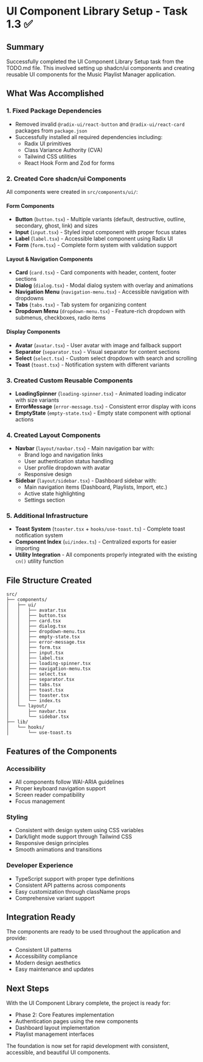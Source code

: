 # UI Component Library Setup - Task 1.3 ✅

## Summary
Successfully completed the UI Component Library Setup task from the TODO.md file. This involved setting up shadcn/ui components and creating reusable UI components for the Music Playlist Manager application.

## What Was Accomplished

### 1. Fixed Package Dependencies
- Removed invalid `@radix-ui/react-button` and `@radix-ui/react-card` packages from `package.json`
- Successfully installed all required dependencies including:
  - Radix UI primitives
  - Class Variance Authority (CVA)
  - Tailwind CSS utilities
  - React Hook Form and Zod for forms

### 2. Created Core shadcn/ui Components
All components were created in `src/components/ui/`:

#### Form Components
- **Button** (`button.tsx`) - Multiple variants (default, destructive, outline, secondary, ghost, link) and sizes
- **Input** (`input.tsx`) - Styled input component with proper focus states
- **Label** (`label.tsx`) - Accessible label component using Radix UI
- **Form** (`form.tsx`) - Complete form system with validation support

#### Layout & Navigation Components
- **Card** (`card.tsx`) - Card components with header, content, footer sections
- **Dialog** (`dialog.tsx`) - Modal dialog system with overlay and animations
- **Navigation Menu** (`navigation-menu.tsx`) - Accessible navigation with dropdowns
- **Tabs** (`tabs.tsx`) - Tab system for organizing content
- **Dropdown Menu** (`dropdown-menu.tsx`) - Feature-rich dropdown with submenus, checkboxes, radio items

#### Display Components
- **Avatar** (`avatar.tsx`) - User avatar with image and fallback support
- **Separator** (`separator.tsx`) - Visual separator for content sections
- **Select** (`select.tsx`) - Custom select dropdown with search and scrolling
- **Toast** (`toast.tsx`) - Notification system with different variants

### 3. Created Custom Reusable Components
- **LoadingSpinner** (`loading-spinner.tsx`) - Animated loading indicator with size variants
- **ErrorMessage** (`error-message.tsx`) - Consistent error display with icons
- **EmptyState** (`empty-state.tsx`) - Empty state component with optional actions

### 4. Created Layout Components
- **Navbar** (`layout/navbar.tsx`) - Main navigation bar with:
  - Brand logo and navigation links
  - User authentication status handling
  - User profile dropdown with avatar
  - Responsive design
- **Sidebar** (`layout/sidebar.tsx`) - Dashboard sidebar with:
  - Main navigation items (Dashboard, Playlists, Import, etc.)
  - Active state highlighting
  - Settings section

### 5. Additional Infrastructure
- **Toast System** (`toaster.tsx` + `hooks/use-toast.ts`) - Complete toast notification system
- **Component Index** (`ui/index.ts`) - Centralized exports for easier importing
- **Utility Integration** - All components properly integrated with the existing `cn()` utility function

## File Structure Created
```
src/
├── components/
│   ├── ui/
│   │   ├── avatar.tsx
│   │   ├── button.tsx
│   │   ├── card.tsx
│   │   ├── dialog.tsx
│   │   ├── dropdown-menu.tsx
│   │   ├── empty-state.tsx
│   │   ├── error-message.tsx
│   │   ├── form.tsx
│   │   ├── input.tsx
│   │   ├── label.tsx
│   │   ├── loading-spinner.tsx
│   │   ├── navigation-menu.tsx
│   │   ├── select.tsx
│   │   ├── separator.tsx
│   │   ├── tabs.tsx
│   │   ├── toast.tsx
│   │   ├── toaster.tsx
│   │   └── index.ts
│   └── layout/
│       ├── navbar.tsx
│       └── sidebar.tsx
├── lib/
│   └── hooks/
│       └── use-toast.ts
```

## Features of the Components

### Accessibility
- All components follow WAI-ARIA guidelines
- Proper keyboard navigation support
- Screen reader compatibility
- Focus management

### Styling
- Consistent with design system using CSS variables
- Dark/light mode support through Tailwind CSS
- Responsive design principles
- Smooth animations and transitions

### Developer Experience
- TypeScript support with proper type definitions
- Consistent API patterns across components
- Easy customization through className props
- Comprehensive variant support

## Integration Ready
The components are ready to be used throughout the application and provide:
- Consistent UI patterns
- Accessibility compliance
- Modern design aesthetics
- Easy maintenance and updates

## Next Steps
With the UI Component Library complete, the project is ready for:
- Phase 2: Core Features implementation
- Authentication pages using the new components
- Dashboard layout implementation
- Playlist management interfaces

The foundation is now set for rapid development with consistent, accessible, and beautiful UI components.